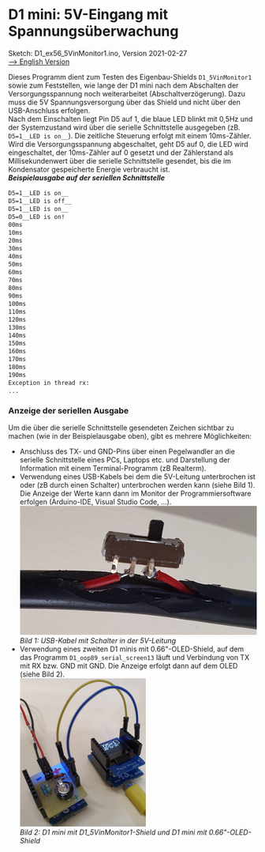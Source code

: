# D1 mini: 5V-Eingang mit Spannungs&uuml;berwachung
Sketch: D1_ex56_5VinMonitor1.ino, Version 2021-02-27   
[--> English Version](./README.md "English Version")   

Dieses Programm dient zum Testen des Eigenbau-Shields `D1_5VinMonitor1` sowie zum Feststellen, wie lange der D1 mini nach dem Abschalten der Versorgungsspannung noch weiterarbeitet (Abschaltverz&ouml;gerung). Dazu muss die 5V Spannungsversorgung &uuml;ber das Shield und nicht &uuml;ber den USB-Anschluss erfolgen.   
Nach dem Einschalten liegt Pin D5 auf 1, die blaue LED blinkt mit 0,5Hz und der Systemzustand wird &uuml;ber die serielle Schnittstelle ausgegeben (zB. `D5=1__LED is on__`). Die zeitliche Steuerung erfolgt mit einem 10ms-Z&auml;hler.   
Wird die Versorgungsspannung abgeschaltet, geht D5 auf 0, die LED wird eingeschaltet, der 10ms-Z&auml;hler auf 0 gesetzt und der Z&auml;hlerstand als Millisekundenwert &uuml;ber die serielle Schnittstelle gesendet, bis die im Kondensator gespeicherte Energie verbraucht ist.   
__*Beispielausgabe auf der seriellen Schnittstelle*__
```   
D5=1__LED is on__
D5=1__LED is off__
D5=1__LED is on__
D5=0__LED is on!
00ms
10ms
20ms
30ms
40ms
50ms
60ms
70ms
80ms
90ms
100ms
110ms
120ms
130ms
140ms
150ms
160ms
170ms
180ms
190ms
Exception in thread rx:
...
```   
### Anzeige der seriellen Ausgabe   
Um die &uuml;ber die serielle Schnittstelle gesendeten Zeichen sichtbar zu machen (wie in der Beispielausgabe oben), gibt es mehrere M&ouml;glichkeiten:   
* Anschluss des TX- und GND-Pins &uuml;ber einen Pegelwandler an die serielle Schnittstelle eines PCs, Laptops etc. und Darstellung der Information mit einem Terminal-Programm (zB Realterm).   
* Verwendung eines USB-Kabels bei dem die 5V-Leitung unterbrochen ist oder (zB durch einen Schalter) unterbrochen werden kann (siehe Bild 1). Die Anzeige der Werte kann dann im Monitor der Programmiersoftware erfolgen (Arduino-IDE, Visual Studio Code, ...).   
 ![Schalter in USB-5V-Leitung](./images/D1_usb_switch1.png "Schalter in USB-5V-Leitung")   
_Bild 1: USB-Kabel mit Schalter in der 5V-Leitung_   
* Verwendung eines zweiten D1 minis mit 0.66"-OLED-Shield, auf dem das Programm `D1_oop89_serial_screen13` l&auml;uft und Verbindung von TX mit RX bzw. GND mit GND. Die Anzeige erfolgt dann auf dem OLED (siehe Bild 2).   
 ![2xD1 mini](./images/2xD1_5VMonitor_OLED_1.png "2xD1 mini 5VMonitor OLED")   
_Bild 2: D1 mini mit D1_5VinMonitor1-Shield und D1 mini mit 0.66"-OLED-Shield_   